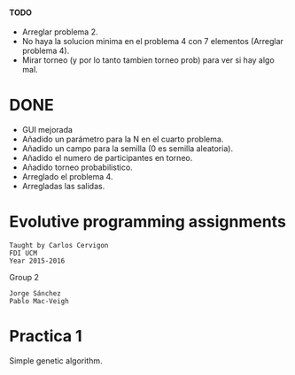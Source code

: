#### TODO
  - Arreglar problema 2.
  - No haya la solucion minima en el problema 4 con 7 elementos (Arreglar problema 4).
  - Mirar torneo (y por lo tanto tambien torneo prob) para ver si hay algo mal.

# DONE

- GUI mejorada
- Añadido un parámetro para la N en el cuarto problema.
- Añadido un campo para la semilla (0 es semilla aleatoria).
- Añadido el numero de participantes en torneo.
- Añadido torneo probabilistico.
- Arreglado el problema 4.
- Arregladas las salidas.

# Evolutive programming assignments
    Taught by Carlos Cervigon
    FDI UCM
    Year 2015-2016
Group 2

    Jorge Sánchez
    Pablo Mac-Veigh

# Practica 1
Simple genetic algorithm.

